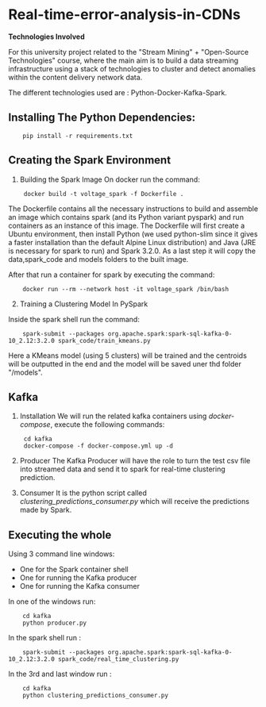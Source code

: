 # Real-time-error-analysis-in-CDNs



**Technologies Involved**

For this university project related to the "Stream Mining" + "Open-Source Technologies" course, where the main aim is to build a data streaming infrastructure using a stack of technologies to cluster and detect anomalies within the content delivery network data. 

The different technologies used are : Python-Docker-Kafka-Spark. 

## Installing The Python Dependencies: 

        pip install -r requirements.txt

## Creating the Spark Environment 
1. Building the Spark Image
On docker run the command:

        docker build -t voltage_spark -f Dockerfile .

The Dockerfile contains all the necessary instructions to build and assemble an image which contains spark (and its Python variant pyspark) and run containers as an instance of this image. 
The Dockerfile will first create a Ubuntu environment, then install Python (we used python-slim since it gives a faster installation than the default Alpine Linux distribution) and Java (JRE is necessary for spark to run) and Spark 3.2.0. As a last step it will copy the data,spark_code and models folders to the built image.


After that run a container for spark by executing the command: 

        docker run --rm --network host -it voltage_spark /bin/bash

2. Training a Clustering Model In PySpark

Inside the spark shell run the command: 

        spark-submit --packages org.apache.spark:spark-sql-kafka-0-10_2.12:3.2.0 spark_code/train_kmeans.py

Here a KMeans model (using 5 clusters) will be trained and the centroids will be outputted in the end and the model will be saved uner thd folder "/models".


## Kafka 
1. Installation
We will run the related kafka containers using *docker-compose*, execute the following commands: 

        cd kafka
        docker-compose -f docker-compose.yml up -d

2. Producer
The Kafka Producer will have the role to turn the test csv file into streamed data and send it to spark for real-time clustering prediction.
3. Consumer 
It is the python script called *clustering_predictions_consumer.py* which will receive the predictions made by Spark.


## Executing the whole 
Using 3 command line windows:
- One for the Spark container shell 
- One for running the Kafka producer
- One for running the Kafka consumer 

In one of the windows run:

        cd kafka 
        python producer.py


In the spark shell run : 

        spark-submit --packages org.apache.spark:spark-sql-kafka-0-10_2.12:3.2.0 spark_code/real_time_clustering.py

In the 3rd and last window run : 

        cd kafka 
        python clustering_predictions_consumer.py
